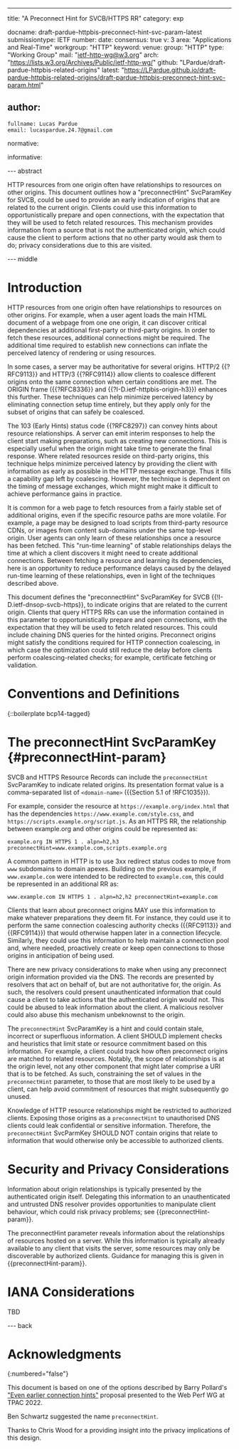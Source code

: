 ---
title: "A Preconnect Hint for SVCB/HTTPS RR"
category: exp

docname: draft-pardue-httpbis-preconnect-hint-svc-param-latest
submissiontype: IETF
number:
date:
consensus: true
v: 3
area: "Applications and Real-Time"
workgroup: "HTTP"
keyword:
venue:
  group: "HTTP"
  type: "Working Group"
  mail: "ietf-http-wg@w3.org"
  arch: "https://lists.w3.org/Archives/Public/ietf-http-wg/"
  github: "LPardue/draft-pardue-httpbis-related-origins"
  latest: "https://LPardue.github.io/draft-pardue-httpbis-related-origins/draft-pardue-httpbis-preconnect-hint-svc-param.html"

author:
 -
    fullname: Lucas Pardue
    email: lucaspardue.24.7@gmail.com

normative:

informative:


--- abstract

HTTP resources from one origin often have relationships to resources on other
origins. This document outlines how a "preconnectHint" SvcParamKey for SVCB,
could be used to provide an early indication of origins that are related to the
current origin. Clients could use this information to opportunistically prepare
and open connections, with the expectation that they will be used to fetch
related resources. This mechanism provides information from a source that is not
the authenticated origin, which could cause the client to perform actions that
no other party would ask them to do; privacy considerations due to this are
visited.


--- middle

# Introduction

HTTP resources from one origin often have relationships to resources on other
origins. For example, when a user agent loads the main HTML document of a
webpage from one one origin, it can discover critical dependencies at additional
first-party or third-party origins. In order to fetch these resources,
additional connections might be required. The additional time required to
establish new connections can inflate the perceived latency of rendering or
using resources.

In some cases, a server may be authoritative for several origins. HTTP/2
{{?RFC9113}} and HTTP/3 {{?RFC9114}} allow clients to coalesce different origins
onto the same connection when certain conditions are met. The ORIGIN frame
({{?RFC8336}} and {{?I-D.ietf-httpbis-origin-h3}}) enhances this further. These
techniques can help minimize perceived latency by eliminating connection setup
time entirely, but they apply only for the subset of origins that can safely be
coalesced.

The 103 (Early Hints) status code {{?RFC8297}} can convey hints about resource
relationships. A server can emit interim responses to help the client start
making preparations, such as creating new connections. This is especially useful
when the origin might take time to generate the final response. Where related
resources reside on third-party origins, this technique helps minimize perceived
latency by providing the client with information as early as possible in the
HTTP message exchange. Thus it fills a capability gap left by coalescing.
However, the technique is dependent on the timing of message exchanges, which
might might make it difficult to achieve performance gains in practice.

It is common for a web page to fetch resources from a fairly stable set of
additional origins, even if the specific resource paths are more volatile. For
example, a page may be designed to load scripts from third-party resource CDNs,
or images from content sub-domains under the same top-level origin. User agents
can only learn of these relationships once a resource has been fetched. This
"run-time learning" of stable relationships delays the time at which a client
discovers it might need to create additional connections. Between fetching a
resource and learning its dependencies, here is an opportunity to reduce
performance delays caused by the delayed run-time learning of these
relationships, even in light of the techniques described above.

This document defines the "preconnectHint" SvcParamKey for SVCB
{{!I-D.ietf-dnsop-svcb-https}}, to indicate origins that are related to the
current origin. Clients that query HTTPS RRs can use the information contained
in this parameter to opportunistically prepare and open connections, with the
expectation that they will be used to fetch related resources. This could
include chaining DNS queries for the hinted origins. Preconnect origins might
satisfy the conditions required for HTTP connection coalescing, in which case
the optimization could still reduce the delay before clients perform
coalescing-related checks; for example, certificate fetching or validation.


# Conventions and Definitions

{::boilerplate bcp14-tagged}


# The preconnectHint SvcParamKey {#preconnectHint-param}

SVCB and HTTPS Resource Records can include the `preconnectHint` SvcParamKey to
indicate related origins. Its presentation format value is a comma-separated
list of `<domain-name>` ({{Section 5.1 of !RFC1035}}).

For example, consider the resource at `https://example.org/index.html` that has
the dependencies `https://www.example.com/style.css`, and
`https://scripts.example.org/script.js`. As an
HTTPS RR, the relationship between example.org and other origins could be
represented as:

~~~
example.org IN HTTPS 1 . alpn=h2,h3 preconnectHint=www.example.com,scripts.example.org
~~~

A common pattern in HTTP is to use 3xx redirect status codes to move from `www`
subdomains to domain apexes. Building on the previous example, if
`www.example.com` were intended to be redirected to `example.com`, this could be
represented in an additional RR as:

~~~
www.example.com IN HTTPS 1 . alpn=h2,h2 preconnectHint=example.com
~~~

Clients that learn about preconnect origins MAY use this information to make
whatever preparations they deem fit. For instance, they could use it to perform
the same connection coalescing authority checks ({{RFC9113}} and {{RFC9114}})
that would otherwise happen later in a connection lifecycle. Similarly, they
could use this information to help maintain a connection pool and, where needed,
proactively create or keep open connections to those origins in anticipation of
being used.

There are new privacy considerations to make when using any preconnect origin
information provided via the DNS. The records are presented by resolvers that
act on behalf of, but are not authoritative for, the origin. As such, the
resolvers could present unauthenticated information that could cause a client to
take actions that the authenticated origin would not. This could be abused to
leak information about the client. A malicious resolver could also abuse this
mechanism unbeknownst to the origin.

The `preconnectHint` SvcParamKey is a hint and could contain stale, incorrect or
superfluous information. A client SHOULD implement checks and heuristics that
limit state or resource commitment based on this information. For example, a
client could track how often preconnect origins are matched to related
resources. Notably, the scope of relationships is at the origin level, not any
other component that might later comprise a URI that is to be fetched. As such,
constraining the set of values in the `preconnectHint` parameter, to those that
are most likely to be used by a client, can help avoid commitment of resources
that might subsequently go unused.

Knowledge of HTTP resource relationships might be restricted to authorized
clients. Exposing those origins as a `preconnectHint` to unauthorised DNS
clients could leak confidential or sensitive information. Therefore, the
`preconnectHint` SvcParmKey SHOULD NOT contain origins that relate to
information that would otherwise only be accessible to authorized clients.

# Security and Privacy Considerations

Information about origin relationships is typically presented by the
authenticated origin itself. Delegating this information to an unauthenticated
and untrusted DNS resolver provides opportunities to manipulate client
behaviour, which could risk privacy problems; see {{preconnectHint-param}}.

The preconnectHint parameter reveals information about the relationships
of resources hosted on a server. While this information is typically already
available to any client that visits the server, some resources may only be
discoverable by authorized clients. Guidance for managing this is given in
{{preconnectHint-param}}.

# IANA Considerations

TBD


--- back

# Acknowledgments
{:numbered="false"}

This document is based on one of the options described by Barry Pollard's ["Even
earlier connection
hints"](https://docs.google.com/document/d/1ApILvaFpZPGx6NkqhPvlqni6kTaWfcY6xSEuXg8XdiA/edit#heading=h.fxvrme9c9xpm)
proposal presented to the Web Perf WG at TPAC 2022.

Ben Schwartz suggested the name `preconnectHint`.

Thanks to Chris Wood for a providing insight into the privacy implications of
this design.
